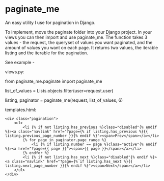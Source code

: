 paginate_me
===========

An easy utility I use for pagination in Django.

To implement, move the paginate folder into your Django project.
In your views you can then import and use paginate_me. The function takes 3 values - the request, the queryset of values you want paginated, and the amount of values you want on each page.
It returns two values, the iterable listing and the iterable for the pagination.

See example - 

views.py:

from paginate_me.paginate import paginate_me

list_of_values = Lists.objects.filter(user=request.user)

listing, paginator = paginate_me(request, list_of_values, 6)


templates.html:

    <div class="pagination">
        <ul>
            <li {% if not listing.has_previous %}class="disabled"{% endif %}><a class="navlink" href="?page={% if listing.has_previous %}{{ listing.previous_page_number }}{% endif %}"><span>Prev</span></a></li>
            {% for page in paginator.page_range %}
                <li {% if listing.number == page %}class="active"{% endif %}><a href="?page={{ page }}"><span>{{ page }}</span></a></li>
            {% endfor %}
            <li {% if not listing.has_next %}class="disabled"{% endif %}><a class="navlink" href="?page={% if listing.has_next %}{{ listing.next_page_number }}{% endif %}"><span>Next</span></a></li>
        </ul>
    </div>
